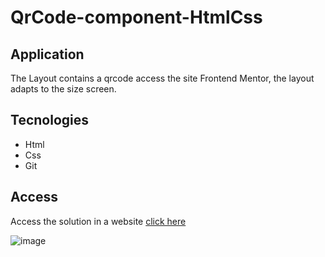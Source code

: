 # QrCode-component-HtmlCss

## Application

The Layout contains a qrcode access the site Frontend Mentor, the layout adapts to the size screen.

## Tecnologies 

- Html
- Css
- Git

## Access

Access the solution in a website [click here](https://valeriasouza28.github.io/QrCode-component-HtmlCss/)


![image](https://user-images.githubusercontent.com/82419677/222032671-83e7963d-8caf-4fb7-affd-71f443d5fa06.png)

